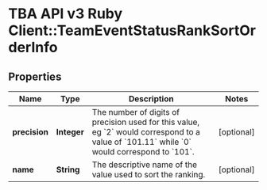 # TBA API v3 Ruby Client::TeamEventStatusRankSortOrderInfo

## Properties
Name | Type | Description | Notes
------------ | ------------- | ------------- | -------------
**precision** | **Integer** | The number of digits of precision used for this value, eg &#x60;2&#x60; would correspond to a value of &#x60;101.11&#x60; while &#x60;0&#x60; would correspond to &#x60;101&#x60;. | [optional] 
**name** | **String** | The descriptive name of the value used to sort the ranking. | [optional] 


